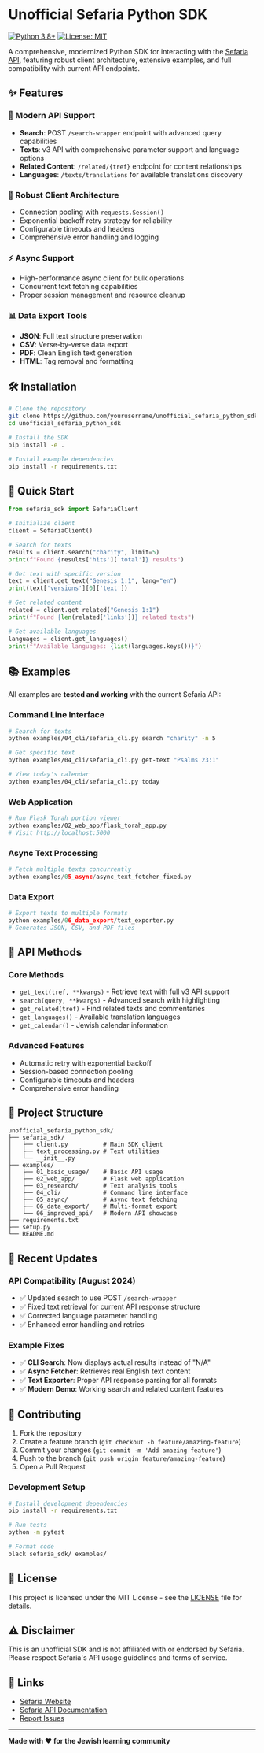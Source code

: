 # Unofficial Sefaria Python SDK

[![Python 3.8+](https://img.shields.io/badge/python-3.8+-blue.svg)](https://www.python.org/downloads/)
[![License: MIT](https://img.shields.io/badge/License-MIT-yellow.svg)](https://opensource.org/licenses/MIT)

A comprehensive, modernized Python SDK for interacting with the [Sefaria API](https://www.sefaria.org/developers), featuring robust client architecture, extensive examples, and full compatibility with current API endpoints.

## ✨ Features

### 🚀 Modern API Support
- **Search**: POST `/search-wrapper` endpoint with advanced query capabilities
- **Texts**: v3 API with comprehensive parameter support and language options
- **Related Content**: `/related/{tref}` endpoint for content relationships
- **Languages**: `/texts/translations` for available translations discovery

### 💪 Robust Client Architecture
- Connection pooling with `requests.Session()`
- Exponential backoff retry strategy for reliability
- Configurable timeouts and headers
- Comprehensive error handling and logging

### ⚡ Async Support
- High-performance async client for bulk operations
- Concurrent text fetching capabilities
- Proper session management and resource cleanup

### 📊 Data Export Tools
- **JSON**: Full text structure preservation
- **CSV**: Verse-by-verse data export
- **PDF**: Clean English text generation
- **HTML**: Tag removal and formatting

## 🛠️ Installation

```bash
# Clone the repository
git clone https://github.com/yourusername/unofficial_sefaria_python_sdk.git
cd unofficial_sefaria_python_sdk

# Install the SDK
pip install -e .

# Install example dependencies
pip install -r requirements.txt
```

## 🚀 Quick Start

```python
from sefaria_sdk import SefariaClient

# Initialize client
client = SefariaClient()

# Search for texts
results = client.search("charity", limit=5)
print(f"Found {results['hits']['total']} results")

# Get text with specific version
text = client.get_text("Genesis 1:1", lang="en")
print(text['versions'][0]['text'])

# Get related content
related = client.get_related("Genesis 1:1")
print(f"Found {len(related['links'])} related texts")

# Get available languages
languages = client.get_languages()
print(f"Available languages: {list(languages.keys())}")
```

## 📚 Examples

All examples are **tested and working** with the current Sefaria API:

### Command Line Interface
```bash
# Search for texts
python examples/04_cli/sefaria_cli.py search "charity" -n 5

# Get specific text
python examples/04_cli/sefaria_cli.py get-text "Psalms 23:1"

# View today's calendar
python examples/04_cli/sefaria_cli.py today
```

### Web Application
```bash
# Run Flask Torah portion viewer
python examples/02_web_app/flask_torah_app.py
# Visit http://localhost:5000
```

### Async Text Processing
```python
# Fetch multiple texts concurrently
python examples/05_async/async_text_fetcher_fixed.py
```

### Data Export
```python
# Export texts to multiple formats
python examples/06_data_export/text_exporter.py
# Generates JSON, CSV, and PDF files
```

## 🔧 API Methods

### Core Methods
- `get_text(tref, **kwargs)` - Retrieve text with full v3 API support
- `search(query, **kwargs)` - Advanced search with highlighting
- `get_related(tref)` - Find related texts and commentaries
- `get_languages()` - Available translation languages
- `get_calendar()` - Jewish calendar information

### Advanced Features
- Automatic retry with exponential backoff
- Session-based connection pooling
- Configurable timeouts and headers
- Comprehensive error handling

## 📁 Project Structure

```
unofficial_sefaria_python_sdk/
├── sefaria_sdk/
│   ├── client.py          # Main SDK client
│   ├── text_processing.py # Text utilities
│   └── __init__.py
├── examples/
│   ├── 01_basic_usage/    # Basic API usage
│   ├── 02_web_app/        # Flask web application
│   ├── 03_research/       # Text analysis tools
│   ├── 04_cli/            # Command line interface
│   ├── 05_async/          # Async text fetching
│   ├── 06_data_export/    # Multi-format export
│   └── 06_improved_api/   # Modern API showcase
├── requirements.txt
├── setup.py
└── README.md
```

## 🔄 Recent Updates

### API Compatibility (August 2024)
- ✅ Updated search to use POST `/search-wrapper`
- ✅ Fixed text retrieval for current API response structure
- ✅ Corrected language parameter handling
- ✅ Enhanced error handling and retries

### Example Fixes
- ✅ **CLI Search**: Now displays actual results instead of "N/A"
- ✅ **Async Fetcher**: Retrieves real English text content
- ✅ **Text Exporter**: Proper API response parsing for all formats
- ✅ **Modern Demo**: Working search and related content features

## 🤝 Contributing

1. Fork the repository
2. Create a feature branch (`git checkout -b feature/amazing-feature`)
3. Commit your changes (`git commit -m 'Add amazing feature'`)
4. Push to the branch (`git push origin feature/amazing-feature`)
5. Open a Pull Request

### Development Setup
```bash
# Install development dependencies
pip install -r requirements.txt

# Run tests
python -m pytest

# Format code
black sefaria_sdk/ examples/
```

## 📄 License

This project is licensed under the MIT License - see the [LICENSE](LICENSE) file for details.

## ⚠️ Disclaimer

This is an unofficial SDK and is not affiliated with or endorsed by Sefaria. Please respect Sefaria's API usage guidelines and terms of service.

## 🔗 Links

- [Sefaria Website](https://www.sefaria.org)
- [Sefaria API Documentation](https://www.sefaria.org/developers)
- [Report Issues](https://github.com/yourusername/unofficial_sefaria_python_sdk/issues)

---

**Made with ❤️ for the Jewish learning community**
